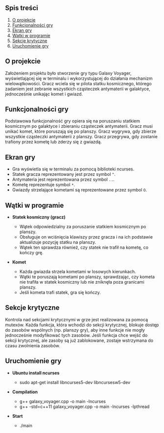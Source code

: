 ## Spis treści
1. [O projekcie](#o-projekcie)
2. [Funkcjonalności gry](#funkcjonalności-gry)
3. [Ekran gry](#ekran-gry)
4. [Wątki w programie](#wątki-w-programie)
5. [Sekcje krytyczne](#sekcje-krytyczne)
6. [Uruchomienie gry](#uruchomienie-gry)

## O projekcie
Założeniem projektu było stworzenie gry typu Galaxy Voyager, wyświetlającej się w terminalu i wykorzystującej do działania mechanizm wielowątkowości.
Gracz wciela się w pilota statku kosmicznego, którego zadaniem jest zebranie wszystkich cząsteczek antymaterii w galaktyce, jednocześnie unikając komet i gwiazd.

## Funkcjonalności gry
Podstawowa funkcjonalność gry opiera się na poruszaniu statkiem kosmicznym po galaktyce i zbieraniu cząsteczek antymaterii. 
Gracz musi unikać komet, które poruszają się po planszy.
Gracz wygrywa, gdy zbierze wszystkie cząsteczki antymaterii z planszy.
Gracz przegrywa, gdy zostanie trafiony przez kometę lub zderzy się z gwiazdą.

## Ekran gry
- Gra wyświetla się w terminalu za pomocą biblioteki ncurses.
- Statek gracza reprezentowany jest przez symbol `^`.
- Antymateria jest reprezentowana przez symbol `..`.
- Kometę reprezentuje symbol `*`.
- Gwiazdy strzelające kometami są reprezentowane przez symbol `O`.

## Wątki w programie
- **Statek kosmiczny (gracz)**
  - Wątek odpowiedzialny za poruszanie statkiem kosmicznym po planszy.
  - Obsługuje on wciśnięcia klawiszy przez gracza i na ich podstawie aktualizuje pozycję statku na planszy.
  - Wątek ten sprawdza również, czy statek nie trafił na kometę, co kończy grę.

- **Komet**
  - Każda gwiazda strzela kometami w losowych kierunkach.
  - Wątki te poruszają kometami po planszy, sprawdzając, czy kometa nie trafiła w statek kosmiczny lub nie zniknęła poza granicami planszy.
  - Jeśli kometa trafi statek, gra się kończy.

## Sekcje krytyczne
Kontrola nad sekcjami krytycznymi w grze jest realizowana za pomocą mutexów. 
Każda funkcja, która wchodzi do sekcji krytycznej, blokuje dostęp do zasobów wspólnych (np. planszy gry), aby inne funkcje nie mogły jednocześnie modyfikować tych zasobów. 
Jeśli funkcja chce wejść do sekcji krytycznej, ale zasoby są już zablokowane, zostaje wstrzymana do czasu zwolnienia zasobów.

## Uruchomienie gry
- **Ubuntu install ncurses**
  - sudo apt-get install libncurses5-dev libncursesw5-dev

- **Compilation**
  - g++ galaxy_voyager.cpp -o main -lncurses
  - g++ -std=c++11 galaxy_voyager.cpp -o main -lncurses -lpthread

- **Start**
  - ./main
